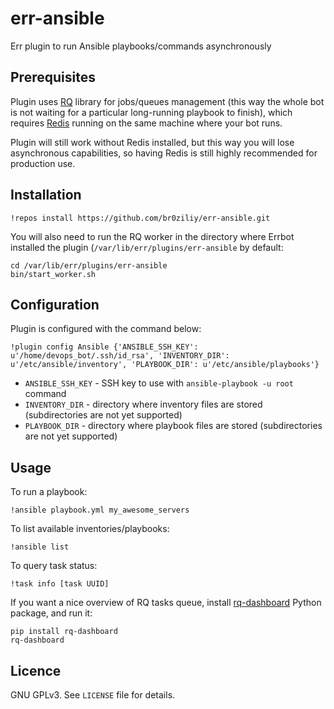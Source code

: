err-ansible
============

Err plugin to run Ansible playbooks/commands asynchronously

Prerequisites
-------------

Plugin uses [RQ](http://python-rq.org/) library for jobs/queues management (this
way the whole bot is not waiting for a particular long-running playbook to
finish), which requires [Redis](http://redis.io/) running on the same machine
where your bot runs.

Plugin will still work without Redis installed, but this way you will lose
asynchronous capabilities, so having Redis is still highly recommended for
production use.

Installation
------------

`!repos install https://github.com/br0ziliy/err-ansible.git`

You will also need to run the RQ worker in the directory where Errbot installed
the plugin (`/var/lib/err/plugins/err-ansible` by default:

```
cd /var/lib/err/plugins/err-ansible
bin/start_worker.sh
```

Configuration
-------------

Plugin is configured with the command below:

`!plugin config Ansible {'ANSIBLE_SSH_KEY': u'/home/devops_bot/.ssh/id_rsa', 'INVENTORY_DIR': u'/etc/ansible/inventory', 'PLAYBOOK_DIR': u'/etc/ansible/playbooks'}`

- `ANSIBLE_SSH_KEY` - SSH key to use with `ansible-playbook -u root` command
- `INVENTORY_DIR` - directory where inventory files are stored (subdirectories
  are not yet supported)
- `PLAYBOOK_DIR` - directory where playbook files are stored (subdirectories are
  not yet supported)

Usage
-----

To run a playbook:

`!ansible playbook.yml my_awesome_servers`

To list available inventories/playbooks:

`!ansible list`

To query task status:

`!task info [task UUID]`

If you want a nice overview of RQ tasks queue, install
[rq-dashboard](https://github.com/ducu/rq-dashboard) Python
package, and run it:

```
pip install rq-dashboard
rq-dashboard
```

Licence
-------

GNU GPLv3. See `LICENSE` file for details.
